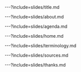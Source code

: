 ---?include=slides/title.md

---?include=slides/about.md

---?include=slides/agenda.md

---?include=slides/home.md

---?include=slides/terminology.md

---?include=slides/sources.md

---?include=slides/thanks.md